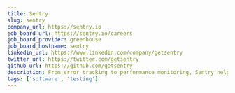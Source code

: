 ```yaml
---
title: Sentry
slug: sentry
company_url: https://sentry.io
job_board_url: https://sentry.io/careers
job_board_provider: greenhouse
job_board_hostname: sentry
linkedin_url: https://www.linkedin.com/company/getsentry
twitter_url: https://twitter.com/getsentry
github_url: https://github.com/getsentry
description: From error tracking to performance monitoring, Sentry helps developers see what actually matters, solve quicker, and learn continuously about their applications from the frontend to the backend.
tags: ['software', 'testing']
---
```

